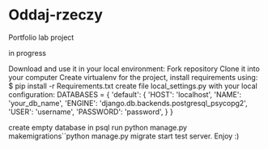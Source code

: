 # Oddaj-rzeczy

Portfolio lab project

in progress

Download and use it in your local environment:
Fork repository
Clone it into your computer
Create virtualenv for the project, install requirements using:
$ pip install -r Requirements.txt
create file local_settings.py with your local configuration:
DATABASES = {
'default': {
'HOST': 'localhost', 'NAME': 'your_db_name',
'ENGINE': 'django.db.backends.postgresql_psycopg2',
'USER': 'username',
'PASSWORD': 'password',
}
}

create empty database in psql
run python manage.py makemigrations``python manage.py migrate
start test server.
Enjoy :)

